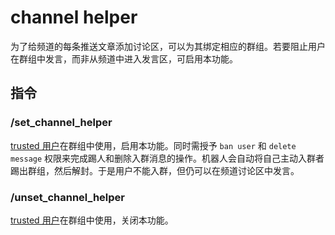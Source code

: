 # channel helper

为了给频道的每条推送文章添加讨论区，可以为其绑定相应的群组。若要阻止用户在群组中发言，而非从频道中进入发言区，可启用本功能。

## 指令

### /set_channel_helper

[trusted 用户](trusted.md)在群组中使用，启用本功能。同时需授予 `ban user` 和 `delete message` 权限来完成踢人和删除入群消息的操作。机器人会自动将自己主动入群者踢出群组，然后解封。于是用户不能入群，但仍可以在频道讨论区中发言。

### /unset_channel_helper

[trusted 用户](trusted.md)在群组中使用，关闭本功能。
